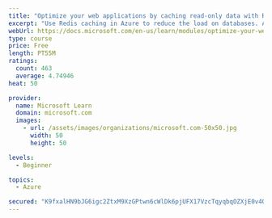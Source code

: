 ```yaml
---
title: "Optimize your web applications by caching read-only data with Redis"
excerpt: "Use Redis caching in Azure to reduce the load on databases. Apply different caching architectures to support larger loads in distributed and high-volume environments."
webUrl: https://docs.microsoft.com/en-us/learn/modules/optimize-your-web-apps-with-redis/
type: course
price: Free
length: PT55M
ratings:
  count: 463
  average: 4.74946
heat: 50

provider:
  name: Microsoft Learn
  domain: microsoft.com
  images:
    - url: /assets/images/organizations/microsoft.com-50x50.jpg
      width: 50
      height: 50

levels:
  - Beginner

topics:
  - Azure

secured: "K9fxalHN9bJG6igc2ZtxM9XzGPtwn6cWlDk6pjUFX17VzcTqyqbqOZXjE0v4OZGv8tZP+Svhjt6faY+WYxUvJhkDfDe/enPB7LzUn+oH80G4jsg2w9Er6HfX+76/JqOcquEPOHiIlQjoFEBgC8ZXhzCU23Cv6/+A/wXT1gRaslxZc68rTItOCCSDW5xq5k5gSOoLR7m3Hpyz3Ty1WUxEanR4TsutHtfE66wqGtEwSjI8XkPflb67ODr/DWtazbdjS/MhOYOr9w05g7dThWeAgkbCKTNjAKwDTxRRl+cFMzUvqJ9865eGBOChqCuxoqnwCtJEDX0ntEA1QVJI0Y1kNRejVkEb9cu2XQM94J/wn0DldU8co4tVqMtFk81Dx6QngphrpWgQ9Puw9Vt0mbbP9cCGYuE6ahDBnwmjEByuMjA=;EA27W2+dMalVRmB//aMx7Q=="
---
```


